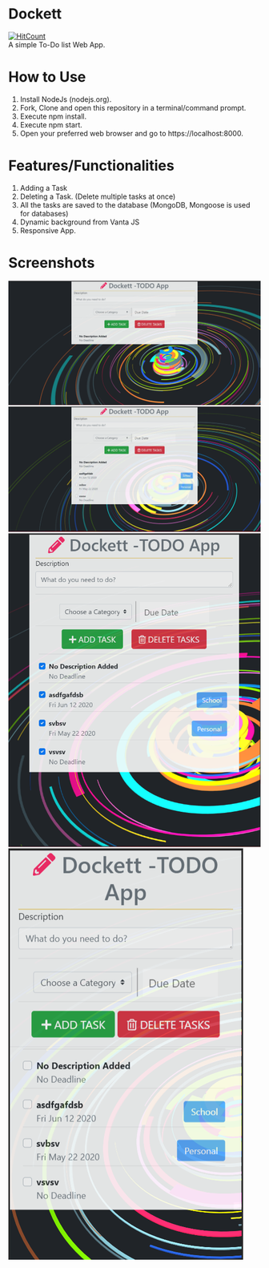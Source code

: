 # Dockett
[![HitCount](http://hits.dwyl.com/parikshit223933/https://githubcom/parikshit223933/Dockett.svg)](http://hits.dwyl.com/parikshit223933/https://githubcom/parikshit223933/Dockett)
<br>
A simple To-Do list Web App.

# How to Use

1. Install NodeJs (nodejs.org).
2. Fork, Clone and open this repository in a terminal/command prompt.
3. Execute npm install.
4. Execute npm start.
5. Open your preferred web browser and go to https://localhost:8000.

# Features/Functionalities

1. Adding a Task
2. Deleting a Task. (Delete multiple tasks at once)
3. All the tasks are saved to the database (MongoDB, Mongoose is used for databases)
4. Dynamic background from Vanta JS
5. Responsive App.

# Screenshots
<img src="images for github/ui1.PNG">
<img src="images for github/ui2.PNG">
<img src="images for github/ui3.PNG">
<img src="images for github/ui4.PNG">
